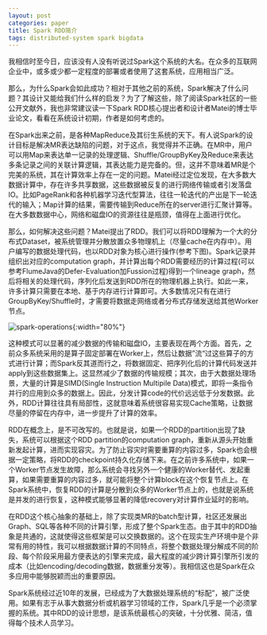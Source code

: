 ```yaml
---
layout: post
categories: paper
title: Spark RDD简介
tags: distributed-system spark bigdata
---
```


我相信时至今日，应该没有人没有听说过Spark这个系统的大名。在众多的互联网企业中，或多或少都一定程度的部署或者使用了这套系统，应用相当广泛。

那么，为什么Spark会如此成功？相对于其他之前的系统，Spark解决了什么问题？其设计又能给我们什么样的启发？为了了解这些，除了阅读Spark社区的一些公开文献外，我也非常建议读一下Spark RDD核心提出者和设计者Matei的博士毕业论文，看看在系统设计初期，作者是如何考虑的。

在Spark出来之前，是各种MapReduce及其衍生系统的天下。有人说Spark的设计目标是解决MR表达缺陷的问题，对于这点，我觉得并不正确。在MR中，用户可以用Map来表达单一记录的处理逻辑、Shuffle/GroupByKey及Reduce来表达多条记录之间的关联计算逻辑，其表达能力是完备的。但，这并不意味着MR是个完美的系统，其在计算效率上存在一定的问题。Matei经过定位发现，在大多数大数据计算中，存在许多共享数据，这些数据被反复的进行网络传输或者引发落盘IO。比如PageRank和各种机器学习迭代型算法，往往一轮迭代的产出是下一轮迭代的输入；Map计算的结果，需要传输到Reduce所在的server进行汇聚计算等。在大多数数据中心，网络和磁盘IO的资源往往是瓶颈，值得在上面进行优化。

那么，如何解决这些问题？Matei提出了RDD。我们可以将RDD理解为一个大的分布式Dataset，被系统管理并分散放置众多物理机上（尽量cache在内存中）。用户编写的数据处理代码，也以RDD对象为核心进行操作(参考下图)。Spark记录并组织出对应的computation graph，并计算出每个RDD需要经历的计算过程(可以参考FlumeJava的Defer-Evaluation加Fussion过程)得到一个lineage graph，然后将相关的处理代码，序列化后发送到RDD所在的物理机器上执行。如此一来，许多计算只需要在本地、基于内存进行计算即可。大多数情况只有在进行GroupByKey/Shuffle时，才需要将数据走网络或者分布式存储发送给其他Worker节点。

![spark-operations]({{site.url}}/images/spark-operations.png){:width="80%"}

这种模式可以显著的减少数据的传输和磁盘IO，主要表现在两个方面。首先，之前众多系统采用的是算子固定部署在Worker上，然后让数据”流“过这些算子的方式进行计算；而Spark反其道而行之，将数据固定、把序列化后的计算代码发送并apply到这些数据集上。这显然减少了数据的传输规模；其次，由于大数据处理场景，大量的计算是SIMD(Single Instruction Multipile Data)模式，即将一条指令并行的应用到众多的数据上。因此，分发计算code的代价远远低于分发数据。此外，RDD计算往往具有局部性，这就意味着系统很容易实现Cache策略，让数据尽量的停留在内存中，进一步提升了计算的效率。

RDD在概念上，是不可改写的。也就是说，如果一个RDD的partition出现了缺失，系统可以根据这个RDD partition的computation graph，重新从源头开始重新发起计算，进而实现容灾。为了防止容灾时需要重算的内容过多，Spark也会根据一定策略，将RDD的checkpoint持久化存储下来。在之前许多系统中，如果一个Worker节点发生故障，那么系统会寻找另外一个健康的Worker替代、发起重算，如果需要重算的内容过多，就可能将整个计算block在这个恢复节点上。在Spark系统中，恢复RDD的计算是分散到众多的Worker节点上的，也就是说系统是并发的进行恢复，这种模式能够显著的降低recovery对计算作业延时的影响。

在RDD这个核心抽象的基础上，除了实现类MR的batch型计算，社区还发展出Graph、SQL等各种不同的计算引擎，形成了整个Spark生态。由于其中的RDD抽象是共通的，这就使得这些框架是可以交换数据的。这个在现实生产环境中是个非常有用的特性，我可以根据数据计算的不同特点，将整个数据处理分解成不同的阶段、每个阶段采用最方便表达的引擎来完成，最大程度的减少跨计算引擎所引发的成本（比如encoding/decoding数据，数据重分发等）。我相信这也是Spark在众多应用中能够脱颖而出的重要原因。

Spark系统经过近10年的发展，已经成为了大数据处理系统的“标配”，被广泛使用。如果有志于从事大数据分析或机器学习领域的工作，Spark几乎是一个必须掌握的系统。其中RDD的设计思想，是该系统最核心的突破，十分优雅、简洁，值得每个技术人员学习。